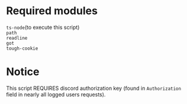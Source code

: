 # Required modules
`ts-node`(to execute this script)<br>
`path`<br>
`readline`<br>
`got`<br>
`tough-cookie`
# Notice
This script REQUIRES discord authorization key (found in `Authorization` field in nearly all logged users requests).
